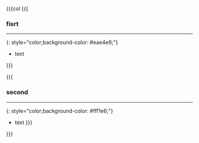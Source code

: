 
{{{col
{{{
### fisrt
---
{: style="color;background-color: #eae4e9;"}
- text

}}}

{{{
### second
---
{: style="color;background-color: #fff1e6;"}
- text
}}}

}}}
